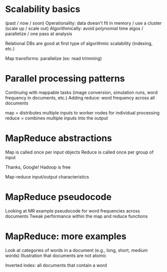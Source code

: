 # Scalability basics
(past / now / soon)
Operationality: data doesn't fit in memory / use a cluster (scale up / scale out)
Algorithmically: avoid polynomial time algos / parallelize / one pass at analysis

Relational DBs are good at first type of algorithmic scalability (indexing, etc.)

Map transforms: parallelize (ex: read trimming)

# Parallel processing patterns
Continuing with mappable tasks (image conversion, simulation runs, word frequency in documents, etc.)
Adding reduce: word frequency across all documents

map = distributes multiple inputs to worker nodes for individual processing
reduce = combines multiple inputs into the output

# MapReduce abstractions
Map is called once per input objects
Reduce is called once per group of input

Thanks, Google!
Hadoop is free

Map-reduce input/output characteristics

# MapReduce pseudocode
Looking at MR example pseudocode for word frequencies across documents
Tweak performance within the map and reduce functions

# MapReduce: more examples
Look at categories of words in a document (e.g., long, short, medium words)
Illustration that documents are not atomic

Inverted index: all documents that contain a word
